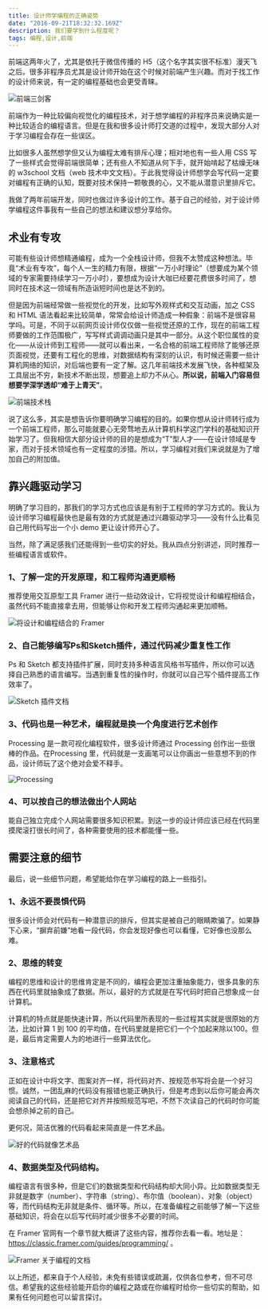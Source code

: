 ```yaml
---
title: 设计师学编程的正确姿势
date: "2016-09-21T18:32:32.169Z"
description: 我们要学到什么程度呢？
tags: 编程,设计,前端
---
```


前端这两年火了，尤其是依托于微信传播的 H5（这个名字其实很不标准）漫天飞之后。很多非程序员尤其是设计师开始在这个时候对前端产生兴趣。而对于找工作的设计师来说，有一定的编程基础也会更受青睐。

![前端三剑客](./front-end-three-musketeers.png)

前端作为一种比较偏向视觉化的编程技术，对于想学编程的非程序员来说确实是一种比较适合的编程语言。但是在我和很多设计师打交道的过程中，发现大部分人对于学习编程会存在一些误区。

比如很多人虽然想学但又认为编程太难有排斥心理；相对地也有一些人用 CSS 写了一些样式会觉得前端很简单；还有些人不知道从何下手，就开始啃起了枯燥无味的 w3school 文档（web 技术中文文档）。于此我觉得设计师想学会写代码一定要对编程有正确的认知，既要对技术保持一颗敬畏的心，又不能从潜意识里排斥它。

我做了两年前端开发，同时也做过许多设计的工作。基于自己的经验，对于设计师学编程这件事我有一些自己的想法和建议想分享给你。

## 术业有专攻

可能有些设计师想精通编程，成为一个全栈设计师，但我不太赞成这种想法。毕竟“术业有专攻”，每个人一生的精力有限，根据“一万小时理论”（想要成为某个领域的专家需要持续学习一万小时），要想成为设计大咖已经要花费很多时间了，想同时在技术这一领域有所造诣短时间也是达不到的。

但是因为前端经常做一些视觉化的开发，比如写外观样式和交互动画，加之 CSS 和 HTML 语法看起来比较简单，常常会给设计师造成一种假象：前端不是很容易学吗。可是，不同于以前网页设计师仅仅做一些视觉还原的工作，现在的前端工程师要做的工作范围极广，写写样式调调动画只是其中一部分。从这个职位属性的变化——从设计师到工程师——就可以看出来，一名合格的前端工程师除了能够还原页面视觉，还要有工程化的思维，对数据结构有深刻的认识，有时候还需要一些计算机网络的知识，对后端也要有一定了解。这几年前端技术发展飞快，各种框架及工具层出不穷，新技术不断出现，想要追上却力不从心。**所以说，前端入门容易但想要学深学透却“难于上青天”**。

![前端技术栈](./front-end-stacks.webp)

说了这么多，其实是想告诉你要明确学习编程的目的。如果你想从设计师转行成为一个前端工程师，那么可能就要心无旁骛地去从计算机科学这门学科的基础知识开始学习了。但我相信大部分设计师的目的是想成为“T”型人才——在设计领域是专家，而对于技术领域也有一定程度的涉猎。所以，学习编程对我们来说就是为了增加自己的附加值。

## 靠兴趣驱动学习

明确了学习目的，那我们的学习方式也应该是有别于工程师的学习方式的。我认为设计师学习编程最快也是最有效的方式就是通过兴趣驱动学习——没有什么比看见自己用代码写出一个小 demo 更让设计师开心了。

当然，除了满足感我们还能得到一些切实的好处。我从四点分别讲述，同时推荐一些编程语言或软件。

### 1、了解一定的开发原理，和工程师沟通更顺畅

推荐使用交互原型工具 Framer 进行一些动效设计，它将视觉设计和编程相结合，虽然代码不能直接拿去用，但能够让你和开发工程师沟通起来更加顺畅。

![将设计和编程结合的 Framer](./framer.jpeg)

### 2、自己能够编写Ps和Sketch插件，通过代码减少重复性工作

Ps 和 Sketch 都支持插件扩展，同时支持多种语言风格书写插件，所以你可以选择自己熟悉的语言编写。当遇到重复性的操作时，你就可以自己写个插件提高工作效率了。

![Sketch 插件文档](./sketch-plugin-docs.jpeg)

### 3、代码也是一种艺术，编程就是换一个角度进行艺术创作

Processing 是一款可视化编程软件，很多设计师通过 Processing 创作出一些很棒的作品。在Processing 里，代码就是一支画笔可以让你画出一些意想不到的作品，设计师玩了这个绝对会爱不释手。

![Processing](./processing.jpeg)

### 4、可以按自己的想法做出个人网站

能自己独立完成个人网站需要很多知识积累。到这一步的设计师应该已经在代码里摸爬滚打很长时间了，各种需要使用的技术都能懂一些。

## 需要注意的细节

最后，说一些细节问题，希望能给你在学习编程的路上一些指引。

### 1、永远不要畏惧代码

很多设计师会对代码有一种潜意识的排斥，但其实是被自己的眼睛欺骗了。如果静下心来，“摒弃前嫌”地看一段代码，你会发现好像也可以看懂，它好像也没那么难。

### 2、思维的转变

编程的思维和设计的思维肯定是不同的，编程会更加注重抽象能力，很多具象的东西在代码里就抽象成了数据。所以，最好的方式就是在写代码时把自己想象成一台计算机。

计算机的特点就是能快速计算，所以代码里所表现的一些过程其实就是很原始的方法，比如计算 1 到 100 的平均值，在代码里就是把它们一个个加起来除以100。但是，最后肯定需要人为的地进行一些算法优化。

### 3、注意格式

正如在设计中将文字、图案对齐一样，将代码对齐、按规范书写将会是一个好习惯。诚然，一团乱麻的代码没有报错也能正确执行，但是考虑到以后你可能会再次阅读自己的代码，还是把它对齐并按照规范写吧，不然下次读自己的代码时你可能会想杀掉之前的自己。

更何况，简洁优雅的代码看起来简直是一件艺术品。

![好的代码就像艺术品](./code-art.jpeg)

### 4、数据类型及代码结构。

编程语言有很多种，但是它们的数据类型和代码结构却大同小异。比如数据类型无非就是数字（number）、字符串（string）、布尔值（boolean）、对象（object）等，而代码结构无非就是条件、循环等。所以，在准备编程之前能够了解一下这些基础知识，将会在以后写代码时减少很多不必要的时间。

在 Framer 官网有一个章节就大概讲了这些内容，推荐你去看一看。地址是：https://classic.framer.com/guides/programming/ 。


![Framer 关于编程的文档](./framer-docs.jpeg)

以上所述，都来自于个人经验，未免有些错误或疏漏，仅供各位参考，但不可尽信。希望我的这些经验能开启你的编程之路或在你编程时给你一些切实的帮助，如果有任何问题也可以留言探讨。

